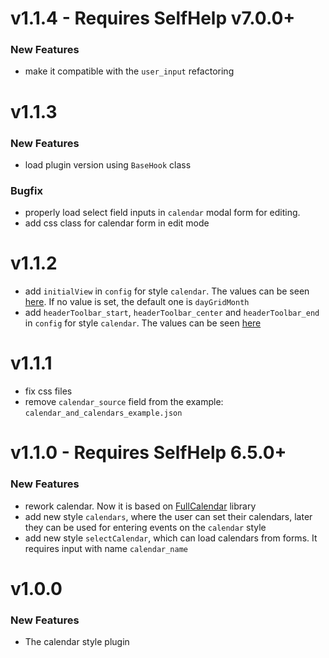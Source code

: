 # v1.1.4 - Requires SelfHelp v7.0.0+
### New Features
 - make it compatible with the `user_input` refactoring

# v1.1.3
### New Features
 - load plugin version using `BaseHook` class

### Bugfix
 - properly load select field inputs in `calendar` modal form for editing.
 - add css class for calendar form in edit mode

# v1.1.2
 - add `initialView` in `config` for style `calendar`. The values can be seen [here](https://fullcalendar.io/docs/initialView). If no value is set, the default one is `dayGridMonth`
 - add `headerToolbar_start`, `headerToolbar_center` and `headerToolbar_end` in `config` for style `calendar`. The values can be seen [here](https://fullcalendar.io/docs/headerToolbar)

# v1.1.1
 - fix css files
 - remove `calendar_source` field from the example: `calendar_and_calendars_example.json`

# v1.1.0 - Requires SelfHelp 6.5.0+
### New Features
 - rework calendar. Now it is based  on [FullCalendar](https://fullcalendar.io) library
 - add new style `calendars`, where the user can set their calendars, later they can be used for entering events on the `calendar` style
 - add new style `selectCalendar`, which can load calendars from forms. It requires input with name `calendar_name`

# v1.0.0

### New Features

 - The calendar style plugin

